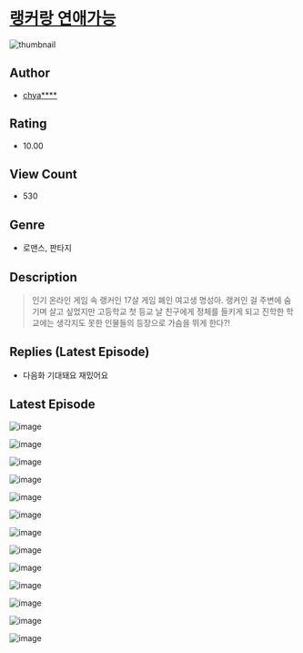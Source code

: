 # [랭커랑 연애가능](https://comic.naver.com/challenge/list?titleId=811034)
![thumbnail](https://image-comic.pstatic.net/user_contents_data/challenge_comic/2023/05/25/367165/upload_7365690406168965687_480x623.jpeg)

## Author
- [chya****](https://comic.naver.com/artistTitle?id=367165)

## Rating
- 10.00

## View Count
- 530

## Genre
- 로맨스, 판타지

## Description
> 인기 온라인 게임 속 랭커인 17살 게임 폐인 여고생 명성아. 랭커인 걸 주변에 숨기며 살고 싶었지만 고등학교 첫 등교 날 친구에게 정체를 들키게 되고 진학한 학교에는 생각지도 못한 인물들의 등장으로 가슴을 뛰게 한다?!

## Replies (Latest Episode)
- 다음화 기대돼요 재밌어요

## Latest Episode
![image](https://image-comic.pstatic.net/user_contents_data/challenge_comic/2023/05/25/367165/upload_3907210438968107568.jpeg)

![image](https://image-comic.pstatic.net/user_contents_data/challenge_comic/2023/05/25/367165/upload_3702295774595920441.jpeg)

![image](https://image-comic.pstatic.net/user_contents_data/challenge_comic/2023/05/25/367165/upload_7017559727340217904.jpeg)

![image](https://image-comic.pstatic.net/user_contents_data/challenge_comic/2023/05/25/367165/upload_3990861510467401524.jpeg)

![image](https://image-comic.pstatic.net/user_contents_data/challenge_comic/2023/05/25/367165/upload_7363438405249885234.jpeg)

![image](https://image-comic.pstatic.net/user_contents_data/challenge_comic/2023/05/25/367165/upload_7292229620481798962.jpeg)

![image](https://image-comic.pstatic.net/user_contents_data/challenge_comic/2023/05/27/367165/upload_3762582873340000310.jpeg)

![image](https://image-comic.pstatic.net/user_contents_data/challenge_comic/2023/05/27/367165/upload_7221350699385369656.jpeg)

![image](https://image-comic.pstatic.net/user_contents_data/challenge_comic/2023/05/27/367165/upload_7004562190021846069.jpeg)

![image](https://image-comic.pstatic.net/user_contents_data/challenge_comic/2023/05/25/367165/upload_3846980505520267568.jpeg)

![image](https://image-comic.pstatic.net/user_contents_data/challenge_comic/2023/05/25/367165/upload_3486175756943439926.jpeg)

![image](https://image-comic.pstatic.net/user_contents_data/challenge_comic/2023/05/25/367165/upload_3474076532718199140.jpeg)

![image](https://image-comic.pstatic.net/user_contents_data/challenge_comic/2023/05/25/367165/upload_3905294002344179809.jpeg)

